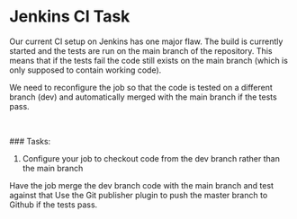 # Jenkins CI Task

Our current CI setup on Jenkins has one major flaw. The build is currently started and the tests are run on the main branch of the repository. This means that if the tests fail the code still exists on the main branch (which is only supposed to contain working code).

We need to reconfigure the job so that the code is tested on a different branch (dev) and automatically merged with the main branch if the tests pass.


<br>

‌### Tasks:
1. Configure your job to checkout code from the dev branch rather than the main branch


Have the job merge the dev branch code with the main branch and test against that
Use the Git publisher plugin to push the master branch to Github if the tests pass.
